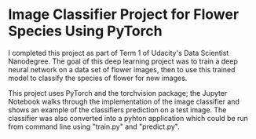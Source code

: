 # Image Classifier Project for Flower Species Using PyTorch

I completed this project as part of Term 1 of Udacity's Data Scientist Nanodegree. The goal of this deep learning project was to train a deep neural network on a data set of flower images, then to use this trained model to classify the species of flower for new images. 

This project uses PyTorch and the torchvision package; the Jupyter Notebook walks through the implementation of the image classifier and shows an example of the classifiers prediction on a test image. The classifier was also converted into a pyhton application which could be run from command line using "train.py" and "predict.py".



